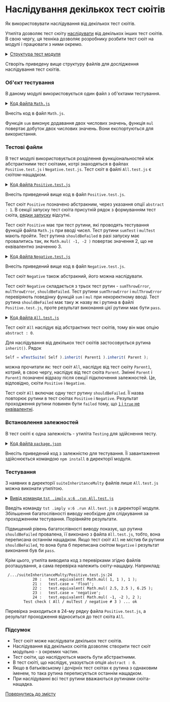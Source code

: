 # Наслідування декількох тест сюітів

Як використовувати наслідування від декількох тест сюітів.

Утиліта дозволяє тест сюіту [наслідувати](SuiteInheritance.md) від декількох інших тест сюітів. В свою чергу, ця техніка дозволяє розробнику розбити тест сюіт на модулі і працювати з ними окремо.

<details>
  <summary><u>Структура тест модуля</u></summary>

```
suiteInheritanceMulty
        ├── Math.js
        ├── All.test.js
        ├── Negative.test.js
        ├── Positive.test.js
        └── package.json
```

</details>

Створіть приведену вище структуру файлів для дослідження наслідування тест сюітів.

### Об'єкт тестування

В даному модулі використовується один файл з об'єктами тестування.

<details>
    <summary><u>Код файла <code>Math.js</code></u></summary>

```js    
module.exports.sum = function( a, b )
{
  return Number( a ) + Number( b );
};

module.exports.mul = function( a, b )
{
  return Number( a ) * Number( b );
};
```

</details>

Внесіть код в файл `Math.js`.

Функція `sum` виконує додавання двох числових значень, функція `mul` повертає добуток двох числових значень. Вони експортуються для використання.

### Тестові файли

В тест модулі використовується розділення функціональностей між абстрактними тест сюітами, котрі знаходяться в файлах `Positive.test.js` i `Negative.test.js`. Тест сюіт в файлі `All.test.js` є сюітом-нащадком.


<details>
    <summary><u>Код файла <code>Positive.test.js</code></u></summary>

```js    
let Math = require( './Math.js' );

//

function sumTest( test )
{
  test.case = 'integer';
  test.equivalent( Math.sum( 1, 1 ), 2 );
  test.case = 'float';
  test.equivalent( Math.sum( 1.01, 2.21 ), 3.22 );
  test.case = 'negative';
  test.equivalent( Math.sum( -1, -2 ), -3 );
}

//

function mulTest( test )
{
  test.case = 'integer';
  test.equivalent( Math.mul( 1, 1 ), 1 );
  test.case = 'float';
  test.equivalent( Math.mul( 2.5, 2.5 ), 6.25 );
  test.case = 'negative';
  test.equivalent( Math.mul( -1, -2 ), 2 );
}

//

function shouldBeFailed( test )
{
  test.equivalent( Math.mul( -1, -2 ), 3 );
}

//

var Self =
{
  name : 'Positive',
  abstract : 1,
  tests :
  {
    sumTest,
    mulTest,
    shouldBeFailed,
  }
}

//

Self = wTestSuite( Self );
```

</details>

Внесіть приведений вище код в файл `Positive.test.js`.

Тест сюіт `Positive` позначено абстракним, через указання опції `abstract : 1`.
В секції запуску тест сюіта присутній рядок з формуванням тест сюіта, [рядки запуску](HelloWorld.md) відсутні.

Тест сюіт `Positive` має три тест рутини, які проводять тестування функцій файла `Math.js` при вводі чисел. Тест рутини `sumTest` i `mulTest` мають пройти. Тест рутина `shouldBeFailed` в разі запуску має провалитись так, як `Math.mul( -1, -2 )` повертає значення 2, що не еквівалентно значенню 3.

<details>
    <summary><u>Код файла <code>Negative.test.js</code></u></summary>

```js    
let Math = require( './Math.js' );

//

function sumThrowError( test )
{
  test.shouldThrowErrorOfAnyKind( () => Math.sum( a, 1 ) );
}

//

function mulThrowError( test )
{
  test.shouldThrowErrorOfAnyKind( () => Math.mul( a, 1 ) );
}

//

function shouldBeFailed( test )
{
  test.notEquivalent( Math.mul( -1, -2 ), 3 );
}

//

var Self =
{
  name : 'Negative',
  abstract : 0,
  tests :
  {
    sumThrowError,
    mulThrowError,
    shouldBeFailed,
  }
}

//

Self = wTestSuite( Self );
```

</details>

Внесіть приведений вище код в файл `Negative.test.js`.

Тест сюіт `Negative` також абстракний, його можна наслідувати.

Тест сюіт `Negative` складається з трьох тест рутин - `sumThrowError`, `mulThrowError`, `shouldBeFailed`. Тест рутини `sumThrowError` i `mulThrowError` перевіряють поведінку функцій `sum` i `mul` при некоректному вводі. Тест рутина `shouldBeFailed` має таку ж назву як і рутина в файлі `Positive.test.js`, проте результат виконання цієї рутини має бути `pass`.

<details>
    <summary><u>Код файла <code>All.test.js</code></u></summary>

```js    
let _ = require( 'wTesting' );
require( './Positive.test.js' );
require( './Negative.test.js' );

//

let Parent = wTests[ 'Positive' ];
let Parent1 = wTests[ 'Negative' ];

//

function shouldBeFailed( test )
{
  test.il( 1, true );
}

var Self =
{
  name : 'All',
  abstract : 0,
  tests :
  {
    shouldBeFailed,
  }
}

//

Self = wTestSuite( Self ).inherit( Parent ).inherit( Parent1 );
if( typeof module !== 'undefined' && !module.parent )
wTester.test( Self.name );
```

</details>

Тест сюіт `All` наслідує від абстрактних тест сюітів, тому він має опцію `abstract : 0`.

Для наслідування від декількох тест сюітів застосовується рутина `inherit()`. Рядок

```js
Self = wTestSuite( Self ).inherit( Parent1 ).inherit( Parent );
```

можна прочитати як: тест сюіт `All`, наслідує від тест сюіту `Parent1`, котрий, в свою чергу, наслідує від тест сюіта `Parent`. Змінні `Parent` i `Parent1` позначені відразу після секції підключення залежностей. Це, відповідно, сюіти `Positive` i `Negative`.

Тест сюіт `All` включає одну тест рутину `shouldBeFailed`. Її назва повторює рутини в тест сюітах `Positive` i `Negative`. Результат проходження рутини повинен бути `failed` тому, що [`1` i `true` не еквівалентні](../concepts/TestCheck.md).

### Встановлення залежностей

В тест сюіті є одна залежність - утиліта `Testing` для здійснення тесту.

<details>
    <summary><u>Код файла <code>package.json</code></u></summary>

```json    
{
  "dependencies": {
    "wTesting": ""
  }
}
```

</details>

Внесіть приведений код з залежністю для тестування. Її завантаження здійснюється командою `npm install` в директорії модуля.

### Тестування

З наявних в директорії `suiteInheritanceMulty` файлів лише `All.test.js` можна виконати утилітою.

<details>
  <summary><u>Вивід команди <code>tst .imply v:6 .run All.test.js</code></u></summary>

```
[user@user ~]$ tst .imply v:6 .run All.test.js
Includes tests from : /.../suiteInheritanceMulty

Tester Settings :
{
  scenario : test,
  sanitareTime : 2000,
  fails : null,
  beeping : true,
  coloring : 1,
  timing : 1,
  rapidity : 3,
  routine : null,
  negativity : null,
  routineTimeOut : null,
  concurrent : null,
  verbosity : 5,
  silencing : null,
  shoulding : null,
  accuracy : null
}

  Launching several ( 1 ) test suites ..
  /.../suiteInheritanceMulty/All.test.js:29 - enabled
  1 test suite

    Running test suite ( All ) ..
    at  /.../suiteInheritanceMulty/All.test.js:29

      Running test routine ( shouldBeFailed ) ..

        - got :
          1
        - expected :
          true
        - difference :
          *

        /.../suiteInheritanceMulty/All.test.js:14
            10 : //
            11 :
            12 : function shouldBeFailed( test )
            13 : {
            14 :   test.il( 1, true );  
        Test check ( All / shouldBeFailed /  # 1 ) ... failed

      Failed test routine ( All / shouldBeFailed ) in 0.088s
      Running test routine ( sumThrowError ) ..

         = Message
        a is not defined

         = Condensed calls stack
            at Proxy.test.shouldThrowErrorOfAnyKind (/.../suiteInheritanceMulty/Negative.test.js:7:42)
            ...

         = Catches stack
            caught at Proxy.exceptionReport @ /usr/lib/node_modules/wTesting/proto/wtools/atop/tester/l5/Routine.s:2560

         = Source code from /.../suiteInheritanceMulty/Negative.test.js:7
            6 : {
            7 :   test.shouldThrowErrorOfAnyKind( () => Math.sum( a, 1 ) );
            8 : }

        Error throwen synchronously



        /.../suiteInheritanceMulty/Negative.test.js:7
            7 :   test.shouldThrowErrorOfAnyKind( () => Math.sum( a, 1 ) );
            8 : }
            9 :
            10 : //
            11 :   
        Test check ( All / sumThrowError /  # 1 ) : error thrown synchronously as expected ... ok

      Passed test routine ( All / sumThrowError ) in 0.078s
      Running test routine ( mulThrowError ) ..

         = Message
        a is not defined

         = Condensed calls stack
            at Proxy.test.shouldThrowErrorOfAnyKind (/.../suiteInheritanceMulty/Negative.test.js:14:42)
            ...

         = Catches stack
            caught at Proxy.exceptionReport @ /usr/lib/node_modules/wTesting/proto/wtools/atop/tester/l5/Routine.s:2560

         = Source code from /.../suiteInheritanceMulty/Negative.test.js:14
            13 : {
            14 :   test.shouldThrowErrorOfAnyKind( () => Math.mul( a, 1 ) );
            15 : }

        Error throwen synchronously



        /.../suiteInheritanceMulty/Negative.test.js:14
            14 :   test.shouldThrowErrorOfAnyKind( () => Math.mul( a, 1 ) );
            15 : }
            16 :
            17 : //
            18 :   
        Test check ( All / mulThrowError /  # 1 ) : error thrown synchronously as expected ... ok

      Passed test routine ( All / mulThrowError ) in 0.077s
      Running test routine ( sumTest ) ..


        /.../suiteInheritanceMulty/Positive.test.js:8
            4 :
            5 : function sumTest( test )
            6 : {
            7 :   test.case = 'integer';
            8 :   test.equivalent( Math.sum( 1, 1 ), 2 );  
        Test check ( All / sumTest / integer # 1 ) ... ok



        /.../suiteInheritanceMulty/Positive.test.js:10
            6 : {
            7 :   test.case = 'integer';
            8 :   test.equivalent( Math.sum( 1, 1 ), 2 );
            9 :   test.case = 'float';
            10 :   test.equivalent( Math.sum( 1.01, 2.21 ), 3.22 );  
        Test check ( All / sumTest / float # 2 ) ... ok



        /.../suiteInheritanceMulty/Positive.test.js:12
            8 :   test.equivalent( Math.sum( 1, 1 ), 2 );
            9 :   test.case = 'float';
            10 :   test.equivalent( Math.sum( 1.01, 2.21 ), 3.22 );
            11 :   test.case = 'negative';
            12 :   test.equivalent( Math.sum( -1, -2 ), -3 );  
        Test check ( All / sumTest / negative # 3 ) ... ok

      Passed test routine ( All / sumTest ) in 0.089s
      Running test routine ( mulTest ) ..


        /.../suiteInheritanceMulty/Positive.test.js:20
            16 :
            17 : function mulTest( test )
            18 : {
            19 :   test.case = 'integer';
            20 :   test.equivalent( Math.mul( 1, 1 ), 1 );  
        Test check ( All / mulTest / integer # 1 ) ... ok



        /.../suiteInheritanceMulty/Positive.test.js:22
            18 : {
            19 :   test.case = 'integer';
            20 :   test.equivalent( Math.mul( 1, 1 ), 1 );
            21 :   test.case = 'float';
            22 :   test.equivalent( Math.mul( 2.5, 2.5 ), 6.25 );  
        Test check ( All / mulTest / float # 2 ) ... ok



        /.../suiteInheritanceMulty/Positive.test.js:24
            20 :   test.equivalent( Math.mul( 1, 1 ), 1 );
            21 :   test.case = 'float';
            22 :   test.equivalent( Math.mul( 2.5, 2.5 ), 6.25 );
            23 :   test.case = 'negative';
            24 :   test.equivalent( Math.mul( -1, -2 ), 2 );  
        Test check ( All / mulTest / negative # 3 ) ... ok

      Passed test routine ( All / mulTest ) in 0.089s

    Passed test checks 8 / 9
    Passed test cases 6 / 6
    Passed test routines 4 / 5
    Test suite ( All ) ... in 0.610s ... failed



  ExitCode : -1
  Passed test checks 8 / 9
  Passed test cases 6 / 6
  Passed test routines 4 / 5
  Passed test suites 0 / 1
  Testing ... in 0.699s ... failed
```

</details>

Введіть команду `tst .imply v:6 .run All.test.js` в директорії модуля. Збільшення багатослівності виводу необхідне для слідкування за проходженням тестування. Порівняйте результати.

Підвищений рівень багатослівності виводу показує, що рутина `shouldBeFailed` провалена, її виконано з файла `All.test.js`, тобто, вона переписана останнім нащадком. Якщо тест сюіт `All` не містив би рутини `shouldBeFailed`, то вона була б переписана сюітом `Negative` і результат виконання був би `pass`.

Крім цього, утиліта виводила код з перевірками згідно файлів розташування, а сама перевірка належить сюіту-нащадку. Наприклад:

```
 /.../suiteInheritanceMulty/Positive.test.js:24
            20 :   test.equivalent( Math.mul( 1, 1 ), 1 );
            21 :   test.case = 'float';
            22 :   test.equivalent( Math.mul( 2.5, 2.5 ), 6.25 );
            23 :   test.case = 'negative';
            24 :   test.equivalent( Math.mul( -1, -2 ), 2 );  
        Test check ( All / mulTest / negative # 3 ) ... ok
```

Перевірка знаходиться в 24-му рядку файла `Positive.test.js`, а результат проходження відноситься до тест сюіта `All`.

### Підсумок

- Тест сюіт може наслідувати декількох тест сюітів.
- Наслідування від декількох сюітів дозволяє створити тест сюіт модульно - з окремих частин.
- Тест сюіти, що наслідуються мають бути абстрактними.
- В тест сюіті, що наслідує, указується опція `abstract : 0`.
- Якщо в батьківському і дочірніх тест сюітах є рутина з однаковим іменем, то така рутина переписується останнім нащадком.
- При наслідуванні всі тест рутини вважаються рутинами сюіта-нащадка.

[Повернутись до змісту](../README.md#tutorials)
